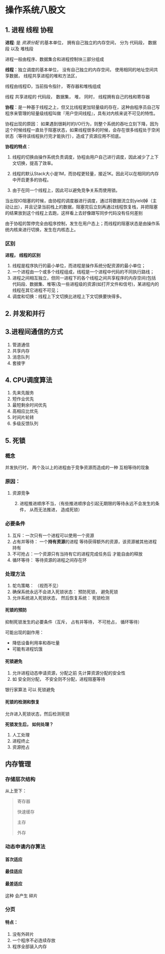 # 操作系统八股文

## 1. 进程 线程 协程 

**进程**: 是 *资源分配*  的基本单位， 拥有自己独立的内存空间， 分为 代码段， 数据段 以及 堆栈段

进程一般由程序、数据集合和进程控制块三部分组成

**线程**：独立调度的基本单位， 没有自己独立的内存空间， 使用相同的地址空间共享数据， 线程共享进程的堆和方法区， 

线程由线程ID，当前指令指针， 寄存器和堆栈组成

线程 共享进程的 代码段， 数据集， 堆， 同时， 线程拥有自己的栈和寄存器

**协程**：是一种基于线程之上，但又比线程更加轻量级的存在，这种由程序员自己写程序来管理的轻量级线程叫做『用户空间线程』，具有对内核来说不可见的特性。

协程出现的原因： 如果遇到很耗时的I/O行为，则整个系统的吞吐立刻下降，因为这个时候线程一直处于阻塞状态，如果线程很多的时候，会存在很多线程处于空闲状态（等待该线程执行完才能执行），造成了资源应用不彻底。

**协程的特点**：

1. 线程的切换由操作系统负责调度，协程由用户自己进行调度，因此减少了上下文切换，提高了效率。

2. 线程的默认Stack大小是1M，而协程更轻量，接近1K。因此可以在相同的内存中开启更多的协程。

3. 由于在同一个线程上，因此可以避免竞争关系而使用锁。

当出现IO阻塞的时候，由协程的调度器进行调度，通过将数据流立刻yield掉（主动让出），并且记录当前栈上的数据，阻塞完后立刻再通过线程恢复栈，并把阻塞的结果放到这个线程上去跑，这样看上去好像跟写同步代码没有任何差别

由于协程的暂停完全由程序控制，发生在用户态上；而线程的阻塞状态是由操作系统内核来进行切换，发生在内核态上。



### 区别

**进程， 线程的区别**

1. 线程是程序执行的最小单位，而进程是操作系统分配资源的最小单位；
2. 一个进程由一个或多个线程组成，线程是一个进程中代码的不同执行路线；
3. 进程之间相互独立，但同一进程下的各个线程之间共享程序的内存空间(包括代码段、数据集、堆等)及一些进程级的资源(如打开文件和信号)，某进程内的线程在其它进程不可见；
4. 调度和切换：线程上下文切换比进程上下文切换要快得多。



## 2. 并发和并行





## 3.进程间通信的方式

1. 管道通信
2. 共享内存
3. 消息队列
4. 套接字



## 4. CPU调度算法

1. 先来先服务
2. 短作业优先
3. 最短剩余时间优先
4. 高相应比优先
5. 时间片轮转
6. 多级反馈队列



## 5. 死锁

### 概念

 并发执行时， 两个及以上的进程由于竞争资源而造成的一种 互相等待的现象

### 原因： 

1. 资源竞争

 	2. 进程推进顺序不当，（有些推进顺序会引起无期限的等待永远不会发生的条件， 从而无法推进， 造成死锁）

### 必要条件

1. 互斥：一次只有一个进程可以使用一个资源
2. 占有并等待： 一个**持有资源**的进程 等待获得额外的资源，该资源被其他进程持有
3. 不可抢占：一个资源只有当持有它的进程完成任务后 才能自由的释放
4. 循环等待： 等待资源的进程之间存在环

### 处理方法

1. 鸵鸟策略： （视而不见）
2. 确保系统永远不会进入死锁状态： 预防死锁， 避免死锁
3. 允许系统进入死锁状态， 然后恢复系统： 死锁检测

#### 死锁的预防

抑制死锁发生的必要条件（互斥， 占有并等待， 不可抢占， 循环等待）

可能出现的副作用：

* 降低设备利用率和吞吐量
* 可能有进程饥饿

#### 死锁避免

1. 允许进程动态申请资源，分配之前 先计算资源分配的安全性
2. 如 安全则分配， 不安全则不分配，进程阻塞等待

银行家算法 可以 死锁避免

#### 死锁的检测和恢复

允许进入死锁状态，然后检测死锁

**死锁发生后， 如何处理？**

1. 人工处理
2. 进程终止
3. 资源抢占



## 内存管理

### 存储层次结构

从上至下：

>寄存器
>
>快速缓存
>
>主存
>
>外存

### 动态申请内存算法

#### 首次适应

#### 最佳适应

#### 最差适应

这种 会产生 碎片



### 分页

#### 特点：

1. 没有外碎片
2. 一个程序不必连续存放
3. 程序全部装入内存







